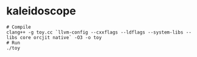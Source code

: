# kaleidoscope

````
# Compile
clang++ -g toy.cc `llvm-config --cxxflags --ldflags --system-libs --libs core orcjit native` -O3 -o toy
# Run
./toy
````